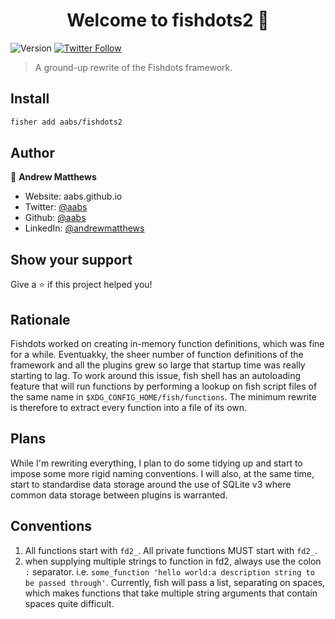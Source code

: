 <h1 align="center">Welcome to fishdots2 👋</h1>
<p>
  <img alt="Version" src="https://img.shields.io/badge/version-1.2.3-blue.svg?cacheSeconds=2592000" />
    <a href="https://twitter.com/aabs" target="_blank">
          <img alt="Twitter Follow" src="https://img.shields.io/twitter/follow/aabs?label=Follow&style=social">
  </a>
</p>

> A ground-up rewrite of the Fishdots framework.

## Install

```sh
fisher add aabs/fishdots2
```

## Author

👤 **Andrew Matthews**

* Website: aabs.github.io
* Twitter: [@aabs](https://twitter.com/aabs)
* Github: [@aabs](https://github.com/aabs)
* LinkedIn: [@andrewmatthews](https://linkedin.com/in/andrewmatthews)

## Show your support

Give a ⭐️ if this project helped you!

## Rationale

Fishdots worked on creating in-memory function definitions, which was fine for a
while.  Eventuakky, the sheer number of function definitions of the framework
and all the plugins grew so large that startup time was really starting to lag.
To work around this issue, fish shell has an autoloading feature that will run
functions by performing a lookup on fish script files of the same name in
`$XDG_CONFIG_HOME/fish/functions`.  The minimum rewrite is therefore to extract
every function into a file of its own.

## Plans

While I'm rewriting everything, I plan to do some tidying up and start to impose
some more rigid naming conventions.  I will also, at the same time, start to
standardise data storage around the use of SQLite v3 where common data storage
between plugins is warranted.

## Conventions

1. All functions start with `fd2_`.  All private functions MUST start with
`fd2_`.
2. when supplying multiple strings to function in fd2, always use the colon `:`
   separator. i.e. `some_function 'hello world:a description string to be passed
   through'`.  Currently, fish will pass a list, separating on spaces, which
   makes functions that take multiple string arguments that contain spaces quite
   difficult.
<!--  vim: set ts=2 sw=2 tw=80 et foldmethod=syntax foldlevelstart=20 : -->

